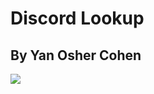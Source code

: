 # Discord Lookup
## By Yan Osher Cohen

![]("https://discord.com/assets/92ad040ed5143bfb541ea61f5c3bb18f.svg")

